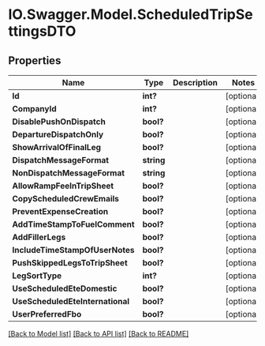 # IO.Swagger.Model.ScheduledTripSettingsDTO
## Properties

Name | Type | Description | Notes
------------ | ------------- | ------------- | -------------
**Id** | **int?** |  | [optional] 
**CompanyId** | **int?** |  | [optional] 
**DisablePushOnDispatch** | **bool?** |  | [optional] 
**DepartureDispatchOnly** | **bool?** |  | [optional] 
**ShowArrivalOfFinalLeg** | **bool?** |  | [optional] 
**DispatchMessageFormat** | **string** |  | [optional] 
**NonDispatchMessageFormat** | **string** |  | [optional] 
**AllowRampFeeInTripSheet** | **bool?** |  | [optional] 
**CopyScheduledCrewEmails** | **bool?** |  | [optional] 
**PreventExpenseCreation** | **bool?** |  | [optional] 
**AddTimeStampToFuelComment** | **bool?** |  | [optional] 
**AddFillerLegs** | **bool?** |  | [optional] 
**IncludeTimeStampOfUserNotes** | **bool?** |  | [optional] 
**PushSkippedLegsToTripSheet** | **bool?** |  | [optional] 
**LegSortType** | **int?** |  | [optional] 
**UseScheduledEteDomestic** | **bool?** |  | [optional] 
**UseScheduledEteInternational** | **bool?** |  | [optional] 
**UserPreferredFbo** | **bool?** |  | [optional] 

[[Back to Model list]](../README.md#documentation-for-models) [[Back to API list]](../README.md#documentation-for-api-endpoints) [[Back to README]](../README.md)

